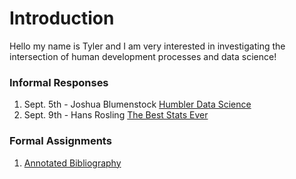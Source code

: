 # Introduction

Hello my name is Tyler and I am very interested in investigating the intersection of human development processes and data science!

### Informal Responses

1. Sept. 5th - Joshua Blumenstock [Humbler Data Science](blumenstock.html)
2. Sept. 9th - Hans Rosling [The Best Stats Ever](rosling.html)


### Formal Assignments

1.  [Annotated Bibliography](...)

